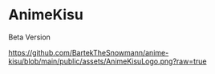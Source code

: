 # AnimeKisu

Beta Version

https://github.com/BartekTheSnowmann/anime-kisu/blob/main/public/assets/AnimeKisuLogo.png?raw=true
